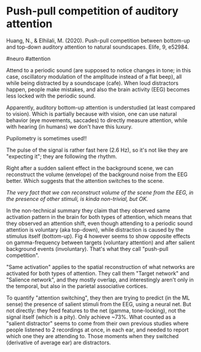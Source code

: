 # Push-pull competition of auditory attention

Huang, N., & Elhilali, M. (2020). Push-pull competition between bottom-up and top-down auditory attention to natural soundscapes. Elife, 9, e52984.

#neuro #attention

Attend to a periodic sound (are supposed to notice changes in tone; in this case, oscillatory modulation of the amplitude instead of a flat beep), all while being distracted by a soundscape (cafe). When loud distractors happen, people make mistakes, and also the brain activity (EEG) becomes less locked with the periodic sound. 

Apparently, auditory bottom-up attention is understudied (at least compared to vision). Which is partially because with vision, one can use natural behavior (eye movements, saccades) to directly measure attention, while with hearing (in humans) we don't have this luxury.

Pupilometry is sometimes used!!

The pulse of the signal is rather fast here (2.6 Hz), so it's not like they are "expecting it"; they are following the rhythm.

Right after a sudden salient effect in the background scene, we can reconstruct the volume (envelope) of the background noise from the EEG better. Which suggests that the attention switches to the scene.

_The very fact that we can reconstruct volume of the scene from the EEG, in the presence of other stimuli, is kinda non-trivial, but OK._

In the non-technical summary they claim that they observed same activation pattern in the brain for both types of attention, which means that they observed an attention shift, even though attending to a periodic sound attention is voluntary (aka top-down), while distraction is caused by the stimulus itself (bottom-up). Fig 4 however seems to show opposite effects on gamma-frequency between targets (voluntary attention) and after salient background events (involuntary). That's what they call "push-pull competition".

"Same activation" applies to the spatial reconstruction of what networks are activated for both types of attention. They call them "Target network" and "Salience network", and they mostly overlap, and interestingly aren't only in the temporal, but also in the parietal associative cortices.

To quantify "attention switching", they then are trying to predict (in the ML sense) the presence of salient stimuli from the EEG, using a neural net. But not directly: they feed features to the net (gamma, tone-locking), not the signal itself (which is a pity). Only achieve ~73%. What counted as a "salient distractor" seems to come from their own previous studies where people listened to 2 recordings at once, in each ear, and needed to report which one they are attending to. Those moments when they switched (derivative of average ear) are distractors.